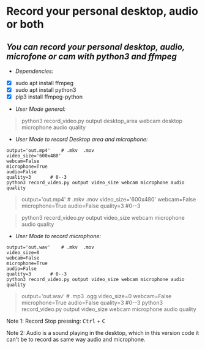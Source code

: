 # Record your personal desktop, audio or both
## *You can record your personal desktop, audio, microfone or cam with python3 and ffmpeg*


* *Dependencies:*
- [x] sudo apt install ffmpeg
- [x] sudo apt install python3
- [x] pip3 install ffmpeg-python

* *User Mode general:*
> python3 record_video.py output desktop_area webcam desktop microphone audio quality

* *User Mode to record Desktop area and microphone:*
```shell
output='out.mp4'    # .mkv  .mov
video_size='600x480'
webcam=False
microphone=True
audio=False
quality=3       # 0--3
python3 record_video.py output video_size webcam microphone audio quality
```
> output='out.mp4'    # .mkv .mov
> video_size='600x480'
> webcam=False
> microphone=True
> audio=False
> quality=3  #0--3

> python3 record_video.py output video_size webcam microphone audio quality

* *User Mode to record microphone:*
```shell
output='out.wav'    # .mkv  .mov
video_size=0
webcam=False
microphone=True
audio=False
quality=3       # 0--3
python3 record_video.py output video_size webcam microphone audio quality
```

> output='out.wav'    # .mp3 .ogg 
> video_size=0
> webcam=False
> microphone=True
> audio=False
> quality=3  #0--3
> python3 record_video.py output video_size webcam microphone audio quality

Note 1: Record Stop pressing: <kbd>Ctrl</kbd> + <kbd>C</kbd> 

Note 2: Audio is a sound playing in the desktop, which in this version code it can't be to record as same way audio and microphone.
